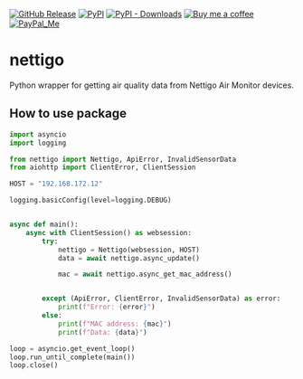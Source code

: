[![GitHub Release][releases-shield]][releases]
[![PyPI][pypi-releases-shield]][pypi-releases]
[![PyPI - Downloads][pypi-downloads]][pypi-statistics]
[![Buy me a coffee][buy-me-a-coffee-shield]][buy-me-a-coffee]
[![PayPal_Me][paypal-me-shield]][paypal-me]

# nettigo
Python wrapper for getting air quality data from Nettigo Air Monitor devices.


## How to use package
```python
import asyncio
import logging

from nettigo import Nettigo, ApiError, InvalidSensorData
from aiohttp import ClientError, ClientSession

HOST = "192.168.172.12"

logging.basicConfig(level=logging.DEBUG)


async def main():
    async with ClientSession() as websession:
        try:
            nettigo = Nettigo(websession, HOST)
            data = await nettigo.async_update()

            mac = await nettigo.async_get_mac_address()


        except (ApiError, ClientError, InvalidSensorData) as error:
            print(f"Error: {error}")
        else:
            print(f"MAC address: {mac}")
            print(f"Data: {data}")

loop = asyncio.get_event_loop()
loop.run_until_complete(main())
loop.close()

```
[releases]: https://github.com/bieniu/nettigo/releases
[releases-shield]: https://img.shields.io/github/release/bieniu/nettigo.svg?style=popout
[pypi-releases]: https://pypi.org/project/nettigo/
[pypi-statistics]: https://pepy.tech/project/nettigo
[pypi-releases-shield]: https://img.shields.io/pypi/v/nettigo
[pypi-downloads]: https://pepy.tech/badge/nettigo/month
[buy-me-a-coffee-shield]: https://img.shields.io/static/v1.svg?label=%20&message=Buy%20me%20a%20coffee&color=6f4e37&logo=buy%20me%20a%20coffee&logoColor=white
[buy-me-a-coffee]: https://www.buymeacoffee.com/QnLdxeaqO
[paypal-me-shield]: https://img.shields.io/static/v1.svg?label=%20&message=PayPal.Me&logo=paypal
[paypal-me]: https://www.paypal.me/bieniu79
